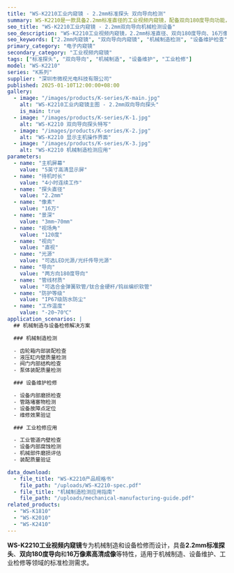 ```yaml
---
title: "WS-K2210工业内窥镜 - 2.2mm标准探头 双向导向检测"
summary: WS-K2210是一款具备2.2mm标准直径的工业视频内窥镜，配备双向180度导向功能，专为机械制造和设备检修设计，广泛应用于机械制造、设备维护、工业检修等标准检测场景。
seo_title: "WS-K2210工业内窥镜 - 2.2mm双向导向机械检测设备"
seo_description: "WS-K2210工业视频内窥镜，2.2mm标准直径、双向180度导向、16万像素、多种管材可选，专为机械制造检测设计，适用于机械制造、设备维护、工业检修。"
seo_keywords: ["2.2mm内窥镜", "双向导向内窥镜", "机械制造检测", "设备维护检查", "工业检修设备", "标准检测"]
primary_category: "电子内窥镜"
secondary_category: "工业视频内窥镜"
tags: ["标准探头", "双向导向", "机械制造", "设备维护", "工业检修"]
model: "WS-K2210"
series: "K系列"
supplier: "深圳市微视光电科技有限公司"
published: 2025-01-10T12:00:00+08:00
gallery:
  - image: "/images/products/K-series/K-main.jpg"
    alt: "WS-K2210工业内窥镜主图 - 2.2mm双向导向探头"
    is_main: true
  - image: "/images/products/K-series/K-1.jpg"
    alt: "WS-K2210 双向导向探头特写"
  - image: "/images/products/K-series/K-2.jpg"
    alt: "WS-K2210 显示主机操作界面"
  - image: "/images/products/K-series/K-3.jpg"
    alt: "WS-K2210 机械制造检测应用"
parameters:
  - name: "主机屏幕"
    value: "5英寸高清显示屏"
  - name: "待机时长"
    value: "4小时连续工作"
  - name: "探头直径"
    value: "2.2mm"
  - name: "像素"
    value: "16万"
  - name: "景深"
    value: "3mm~70mm"
  - name: "视场角"
    value: "120度"
  - name: "视向"
    value: "直视"
  - name: "光源"
    value: "可选LED光源/光纤传导光源"
  - name: "导向"
    value: "两方向180度导向"
  - name: "管线材质"
    value: "可选合金弹簧软管/钛合金硬杆/钨丝编织软管"
  - name: "防护等级"
    value: "IP67级防水防尘"
  - name: "工作温度"
    value: "-20~70℃"
application_scenarios: |
  ## 机械制造与设备检修解决方案

  ### 机械制造检测

  - 齿轮箱内部装配检查
  - 液压缸内壁质量检测
  - 阀门内部结构检查
  - 泵体装配质量检测

  ### 设备维护检修

  - 设备内部磨损检查
  - 管路堵塞物检测
  - 设备故障点定位
  - 维修效果验证

  ### 工业检修应用

  - 工业管道内壁检查
  - 设备内部腐蚀检测
  - 机械部件磨损评估
  - 装配质量验证

data_download:
  - file_title: "WS-K2210产品规格书"
    file_path: "/uploads/WS-K2210-spec.pdf"
  - file_title: "机械制造检测应用指南"
    file_path: "/uploads/mechanical-manufacturing-guide.pdf"
related_products:
  - "WS-K1810"
  - "WS-K2010"
  - "WS-K2410"
---
```


**WS-K2210工业视频内窥镜**专为机械制造和设备检修而设计，具备**2.2mm标准探头**、**双向180度导向**和**16万像素高清成像**等特性，适用于机械制造、设备维护、工业检修等领域的标准检测需求。

